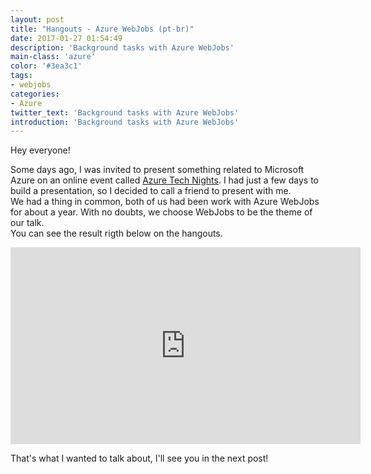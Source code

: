 ```yaml
---
layout: post
title: "Hangouts - Azure WebJobs (pt-br)"
date: 2017-01-27 01:54:49
description: 'Background tasks with Azure WebJobs'
main-class: 'azure'
color: '#3ea3c1'
tags:
- webjobs
categories:
- Azure
twitter_text: 'Background tasks with Azure WebJobs'
introduction: 'Background tasks with Azure WebJobs'
---
```


Hey everyone!

Some days ago, I was invited to present something related to Microsoft Azure on an online event called [Azure Tech Nights](azuretechnights.azurewebsites.net).
I had just a few days to build a presentation, so I decided to call a friend to present with me.  
We had a thing in common, both of us had been work with Azure WebJobs for about a year. With no doubts, we choose WebJobs to be the theme of our talk.  
You can see the result rigth below on the hangouts.

<iframe width="560" height="315" src="https://www.youtube.com/embed/AJAs2lZQHKU?t=3m26s" frameborder="0" allowfullscreen></iframe>

That's what I wanted to talk about, I'll see you in the next post!
